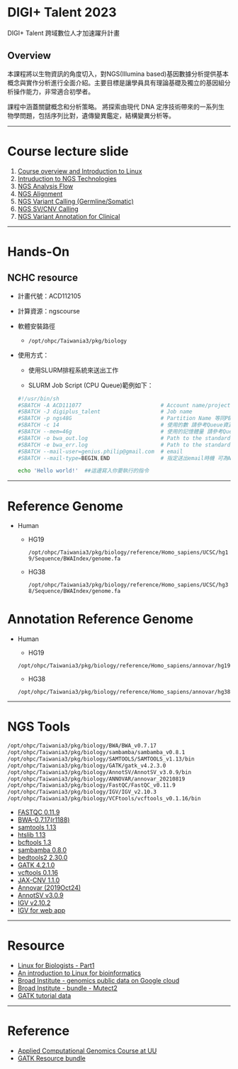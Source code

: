 # DIGI+ Talent 2023

DIGI+ Talent 跨域數位人才加速躍升計畫

## Overview
本課程將以生物資訊的角度切入，對NGS(Illumina based)基因數據分析提供基本概念與實作分析進行全面介紹。主要目標是讓學員具有理論基礎及獨立的基因組分析操作能力，非常適合初學者。

課程中涵蓋關鍵概念和分析策略。 將探索由現代 DNA 定序技術帶來的一系列生物學問題，包括序列比對，遺傳變異鑑定，結構變異分析等。

---
# Course lecture slide

1. [Course overview and Introduction to Linux](https://drive.google.com/drive/folders/13_ElQoSCvJEk_lITBI4wrCJnSl3SYHaP?usp=sharing)
2. [Intruduction to NGS Technologies](https://drive.google.com/drive/folders/134S_LUQintkJip_h2Jemzp9hEB-IOw5h?usp=sharing) 
3. [NGS Analysis Flow](https://drive.google.com/drive/folders/13NQv_78LQRTGqhgr2N4BYEahca4GBWQ9?usp=sharing)
4. [NGS Alignment](https://drive.google.com/drive/folders/12v-b9e-CuwqJB4BMgOZuNR-_p2U9zeRJ?usp=sharing)
5. [NGS Variant Calling (Germline/Somatic)](https://drive.google.com/drive/folders/12uae8UALumiad3Mfcu28-YQgFF-9sK_v?usp=sharing)
6. [NGS SV/CNV Calling](https://drive.google.com/drive/folders/13CBuwXSqaFu1mfrwe6cJIMKzLahdQdrq?usp=sharing)
7. [NGS Variant Annotation for Clinical](https://drive.google.com/drive/folders/13ZsuRIlwu6voQv8_sIRzJLDaz8iATdmB?usp=sharing)

---
# Hands-On

## NCHC resource

* 計畫代號：ACD112105

* 計算資源：ngscourse

* 軟體安裝路徑
  * `/opt/ohpc/Taiwania3/pkg/biology`

* 使用方式：
  * 使用SLURM排程系統來送出工作
 
  * SLURM Job Script (CPU Queue)範例如下：

  ```bash
  #!/usr/bin/sh
  #SBATCH -A ACD111077                         # Account name/project number
  #SBATCH -J digiplus_talent                   # Job name
  #SBATCH -p ngs48G                            # Partition Name 等同PBS裡面的 -q Queue name
  #SBATCH -c 14                                # 使用的數 請參考Queue資源設定 
  #SBATCH --mem=46g                            # 使用的記憶體量 請參考Queue資源設定
  #SBATCH -o bwa_out.log                       # Path to the standard output file 
  #SBATCH -e bwa_err.log                       # Path to the standard error ouput file
  #SBATCH --mail-user=genius.philip@gmail.com  # email
  #SBATCH --mail-type=BEGIN,END                # 指定送出email時機 可為NONE, BEGIN, END, FAIL, REQUEUE, ALL

  echo 'Hello world!'  ##這邊寫入你要執行的指令
  ```


---
# Reference Genome
* Human
  * HG19

    `/opt/ohpc/Taiwania3/pkg/biology/reference/Homo_sapiens/UCSC/hg19/Sequence/BWAIndex/genome.fa`

  * HG38

    `/opt/ohpc/Taiwania3/pkg/biology/reference/Homo_sapiens/UCSC/hg38/Sequence/BWAIndex/genome.fa`

# Annotation Reference Genome

* Human

  * HG19
  
  `/opt/ohpc/Taiwania3/pkg/biology/reference/Homo_sapiens/annovar/hg19`

  * HG38

  `/opt/ohpc/Taiwania3/pkg/biology/reference/Homo_sapiens/annovar/hg38`


---
# NGS Tools

```bash
/opt/ohpc/Taiwania3/pkg/biology/BWA/BWA_v0.7.17
/opt/ohpc/Taiwania3/pkg/biology/sambamba/sambamba_v0.8.1
/opt/ohpc/Taiwania3/pkg/biology/SAMTOOLS/SAMTOOLS_v1.13/bin
/opt/ohpc/Taiwania3/pkg/biology/GATK/gatk_v4.2.3.0
/opt/ohpc/Taiwania3/pkg/biology/AnnotSV/AnnotSV_v3.0.9/bin
/opt/ohpc/Taiwania3/pkg/biology/ANNOVAR/annovar_20210819
/opt/ohpc/Taiwania3/pkg/biology/FastQC/FastQC_v0.11.9
/opt/ohpc/Taiwania3/pkg/biology/IGV/IGV_v2.10.3
/opt/ohpc/Taiwania3/pkg/biology/VCFtools/vcftools_v0.1.16/bin
```

* [FASTQC 0.11.9](https://www.bioinformatics.babraham.ac.uk/projects/download.html#fastqc)
* [BWA-0.7.17(r1188)](https://github.com/lh3/bwa)
* [samtools 1.13](https://github.com/samtools/samtools)
* [htslib 1.13](https://github.com/samtools/htslib)
* [bcftools 1.3](https://github.com/samtools/bcftools)
* [sambamba 0.8.0](https://github.com/biod/sambamba)
* [bedtools2 2.30.0](https://github.com/arq5x/bedtools2)
* [GATK 4.2.1.0](https://github.com/broadinstitute/gatk/releases)
* [vcftools 0.1.16](https://github.com/vcftools/vcftools)
* [JAX-CNV 1.1.0](https://github.com/wanpinglee/JAX-CNV)
* [Annovar (2019Oct24)](https://www.openbioinformatics.org/annovar/annovar_download_form.php)
* [AnnotSV v3.0.9 ](https://github.com/lgmgeo/AnnotSV)
* [IGV v2.10.2](https://software.broadinstitute.org/software/igv/download)
* [IGV for web app](https://igv.org/)

---
# Resource

* [Linux for Biologists - Part1](https://biohpc.cornell.edu/lab/doc/linux_workshop_part1.pdf)
* [An introduction to Linux for bioinformatics](https://sites.ualberta.ca/~stothard/downloads/linux_for_bioinformatics.pdf)
* [Broad Institute - genomics public data on Google cloud](https://console.cloud.google.com/storage/browser/genomics-public-data;tab=objects?pli=1&prefix=&forceOnObjectsSortingFiltering=false)
* [Broad Institute - bundle - Mutect2]([shorturl.at/knuN3](https://gatk.broadinstitute.org/hc/en-us/articles/360037593851-Mutect2))
* [GATK tutorial data](https://drive.google.com/drive/folders/1aBcbV_Hlyg0wOOmZDDSBeIc0uw1r3f_w)


---
# Reference

* [Applied Computational Genomics Course at UU](https://bioinformaticsonline.com/bookmarks/view/42468/applied-computational-genomics-course-at-uu-spring-2020)
* [GATK Resource bundle](https://gatk.broadinstitute.org/hc/en-us/articles/360035890811-Resource-bundle)
